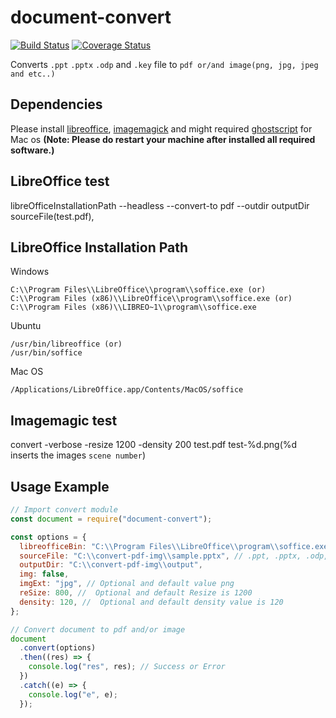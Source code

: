 # document-convert

[![Build Status](https://travis-ci.com/kalimuthu-selvaraj/document-convert.svg?branch=master)](https://travis-ci.com/kalimuthu-selvaraj/document-convert) [![Coverage Status](https://coveralls.io/repos/github/kalimuthu-selvaraj/document-convert/badge.svg?branch=master)](https://coveralls.io/github/kalimuthu-selvaraj/document-convert?branch=master)

Converts `.ppt` `.pptx` `.odp` and `.key` file to `pdf or/and image(png, jpg, jpeg and etc..)`

## Dependencies

Please install [libreoffice](https://www.libreoffice.org/), [imagemagick](https://www.imagemagick.org/script/index.php) and might required [ghostscript](https://www.ghostscript.com/) for Mac os
**(Note: Please do restart your machine after installed all required software.)**

## LibreOffice test

libreOfficeInstallationPath --headless --convert-to pdf --outdir outputDir sourceFile(test.pdf),

## LibreOffice Installation Path

Windows

```
C:\\Program Files\\LibreOffice\\program\\soffice.exe (or)
C:\\Program Files (x86)\\LibreOffice\\program\\soffice.exe (or)
C:\\Program Files (x86)\\LIBREO~1\\program\\soffice.exe
```

Ubuntu

```
/usr/bin/libreoffice (or)
/usr/bin/soffice
```

Mac OS

```
/Applications/LibreOffice.app/Contents/MacOS/soffice
```

## Imagemagic test

convert -verbose -resize 1200 -density 200 test.pdf test-%d.png(%d inserts the images `scene number`)

## Usage Example

```javascript
// Import convert module
const document = require("document-convert");

const options = {
  libreofficeBin: "C:\\Program Files\\LibreOffice\\program\\soffice.exe",
  sourceFile: "C:\\convert-pdf-img\\sample.pptx", // .ppt, .pptx, .odp, .key and .pdf
  outputDir: "C:\\convert-pdf-img\\output",
  img: false,
  imgExt: "jpg", // Optional and default value png
  reSize: 800, //  Optional and default Resize is 1200
  density: 120, //  Optional and default density value is 120
};

// Convert document to pdf and/or image
document
  .convert(options)
  .then((res) => {
    console.log("res", res); // Success or Error
  })
  .catch((e) => {
    console.log("e", e);
  });
```
